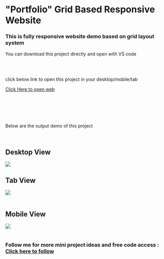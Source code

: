 <h1>"Portfolio" Grid Based Responsive Website</h1>
<h3>This is fully responsive website demo based on grid layout system</h3>
<p>You can download this project directly and open with VS code</p>
<br>
<br>
<p> click below link to open this project in your desktop/mobile/tab </p>
<a href="https://prathameshvattamwar.github.io/gridportfolio">Click Here to open web</a>
<br><br>
<p style="margin-top:2vh;">Below are the output demo of this project</p>

<br>
<h2>Desktop View</h2>
<img src="https://i.imgur.com/gGSwKlB.png"/>

<h2>Tab View</h2>
<img src="https://i.imgur.com/jNtP0OZ.png"/>
<br><br>

<h2>Mobile View</h2>
<img src="https://i.imgur.com/vnOzeZb.png"/>
<br><br>


<h3>Follow me for more mini project ideas and free code access : <a href="https://github.com/prathameshvattamwar">Click here to follow</a></h3>
